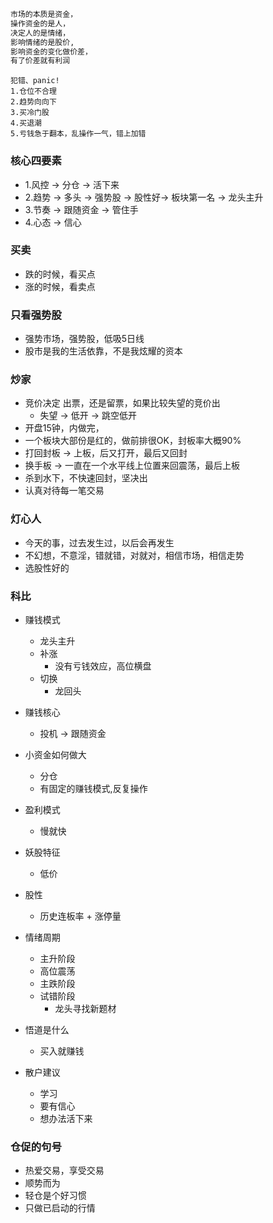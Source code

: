 ```txt
市场的本质是资金，
操作资金的是人，
决定人的是情绪，
影响情绪的是股价,
影响资金的变化做价差，
有了价差就有利润
```
```
犯错、panic!
1.仓位不合理
2.趋势向向下
3.买冷门股
4.买退潮  
5.亏钱急于翻本，乱操作一气，错上加错
```

### 核心四要素
- 1.风控 -> 分仓 -> 活下来
- 2.趋势 -> 多头 -> 强势股 -> 股性好-> 板块第一名
        -> 龙头主升
- 3.节奏 -> 跟随资金 -> 管住手 
- 4.心态 -> 信心

### 买卖
- 跌的时候，看买点
- 涨的时候，看卖点

### 只看强势股
- 强势市场，强势股，低吸5日线
- 股市是我的生活依靠，不是我炫耀的资本

### 炒家
- 竞价决定 出票，还是留票，如果比较失望的竞价出
    - 失望  -> 低开 -> 跳空低开
- 开盘15钟，内做完，
- 一个板块大部份是红的，做前排很OK，封板率大概90%
- 打回封板 -> 上板，后又打开，最后又回封
- 换手板 -> 一直在一个水平线上位置来回震荡，最后上板
- 杀到水下，不快速回封，坚决出
- 认真对待每一笔交易

### 灯心人
- 今天的事，过去发生过，以后会再发生
- 不幻想，不意淫，错就错，对就对，相信市场，相信走势
- 选股性好的

### 科比
- 赚钱模式
    - 龙头主升
    - 补涨
        - 没有亏钱效应，高位横盘
    - 切换
        - 龙回头

- 赚钱核心
    - 投机 -> 跟随资金

- 小资金如何做大
    - 分仓
    - 有固定的赚钱模式,反复操作

- 盈利模式
    - 慢就快

- 妖股特征
    - 低价

- 股性
    - 历史连板率 + 涨停量

- 情绪周期
    - 主升阶段
    - 高位震荡
    - 主跌阶段
    - 试错阶段
        - 龙头寻找新题材

- 悟道是什么
    - 买入就赚钱

- 散户建议
    - 学习
    - 要有信心
    - 想办法活下来

### 仓促的句号
- 热爱交易，享受交易
- 顺势而为
- 轻仓是个好习惯
- 只做已启动的行情

